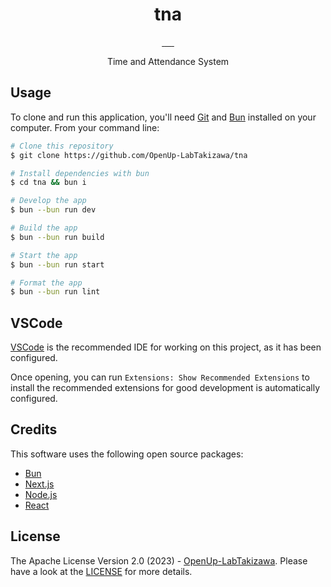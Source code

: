 <h1 align="center">tna</h1>
<p align="center">
  <a aria-label="bun" href="https://bun.sh/">
    <img alt="" src="https://img.shields.io/badge/-Bun-FBF0DF.svg?logo=bun&style=for-the-badge&labelColor=000000">
  </a>
  <a aria-label="next.js" href="https://nextjs.org/">
    <img alt="" src="https://img.shields.io/badge/-next.js-000000.svg?logo=next.js&style=for-the-badge&labelColor=000000">
  </a>
  <a aria-label="react" href="https://react.dev/">
    <img alt="" src="https://img.shields.io/badge/-react-61DAFB.svg?logo=react&style=for-the-badge&labelColor=000000">
  </a>
  <a aria-label="typescript" href="https://www.typescriptlang.org/">
    <img alt="" src="https://img.shields.io/badge/-TypeScript-3178C6.svg?logo=typescript&style=for-the-badge&labelColor=000000">
  </a>
  <a aria-label="vscode" href="https://code.visualstudio.com/">
    <img alt="" src="https://img.shields.io/badge/-visual%20studio%20code-007ACC.svg?logo=visualstudiocode&style=for-the-badge&labelColor=000000">
  </a>
  <a aria-label="License" href="https://github.com/OpenUp-LabTakizawa/tna/blob/main/LICENSE">
    <img alt="" src="https://img.shields.io/github/license/OpenUp-LabTakizawa/tna?style=for-the-badge&labelColor=000000">
  </a>
</p>
<p align="center">
  Time and Attendance System  
</p>

## Usage

To clone and run this application, you'll need [Git](https://git-scm.com) and [Bun](https://bun.sh/) installed on your computer. From your command line:

```bash
# Clone this repository
$ git clone https://github.com/OpenUp-LabTakizawa/tna

# Install dependencies with bun
$ cd tna && bun i

# Develop the app
$ bun --bun run dev

# Build the app
$ bun --bun run build

# Start the app
$ bun --bun run start

# Format the app
$ bun --bun run lint
```

## VSCode
[VSCode](https://code.visualstudio.com/) is the recommended IDE for working on this project, as it has been configured.

Once opening, you can run `Extensions: Show Recommended Extensions` to install the recommended extensions for good development is automatically configured.

## Credits

This software uses the following open source packages:

- [Bun](https://bun.sh/)
- [Next.js](https://nextjs.org/)
- [Node.js](https://nodejs.org/)
- [React](https://react.dev/)

## License

The Apache License Version 2.0 (2023) - [OpenUp-LabTakizawa](https://github.com/OpenUp-LabTakizawa).
Please have a look at the [LICENSE](https://github.com/OpenUp-LabTakizawa/tna/blob/main/LICENSE) for more details.
